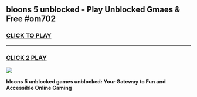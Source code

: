 
## bloons 5 unblocked - Play Unblocked Gmaes & Free #om702
<h3>
<a href="https://news.freeplayer.one?title=bloons_5_unblocked&ref=24F">CLICK TO PLAY</a></h3>
<hr>

<h3>
<a href="https://news.freeplayer.one?title=bloons_5_unblocked&ref=24F">CLICK 2 PLAY</a>
  
</h3>

<a href="https://news.freeplayer.one?title=bloons_5_unblocked&ref=24F/"><img src="https://clearcache.store/games.png"></a>


**bloons 5 unblocked games unblocked: Your Gateway to Fun and Accessible Online Gaming**

